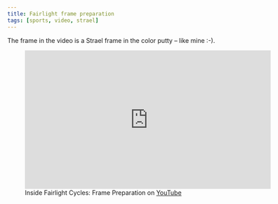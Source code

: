 ```yaml
---
title: Fairlight frame preparation
tags: [sports, video, strael]
---
```

The frame in the video is a Strael frame in the color putty – like mine :-). 

<figure>
<iframe width="560" height="315" src="https://www.youtube.com/embed/6fNYjod2dho" title="YouTube video player" frameborder="0" allow="accelerometer; autoplay; clipboard-write; encrypted-media; gyroscope; picture-in-picture" allowfullscreen></iframe>
<figcaption>Inside Fairlight Cycles: Frame Preparation on <a href="https://youtu.be/6fNYjod2dho">YouTube</a></figcaption>
</figure>